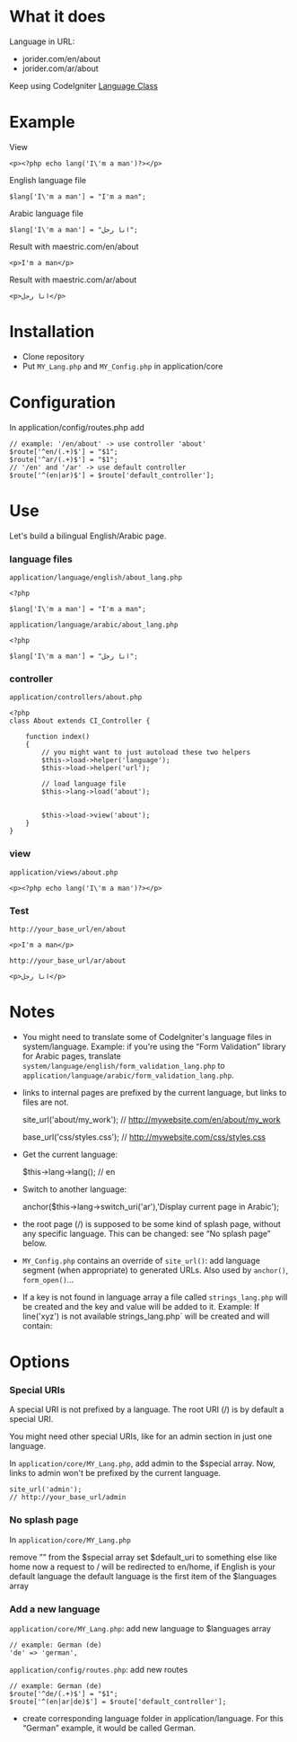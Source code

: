 # What it does

Language in URL:

- jorider.com/en/about
- jorider.com/ar/about

Keep using CodeIgniter [Language Class](https://codeigniter.com/user_guide/libraries/language.html)

# Example

View

    <p><?php echo lang('I\'m a man')?></p>
English language file

    $lang['I\'m a man'] = "I'm a man";
Arabic language file

    $lang['I\'m a man'] = "انا رجل";
Result with maestric.com/en/about

    <p>I'm a man</p>
Result with maestric.com/ar/about

    <p>انا رجل</p>

# Installation

- Clone repository
- Put `MY_Lang.php` and `MY_Config.php` in application/core

# Configuration
In application/config/routes.php add

    // example: '/en/about' -> use controller 'about'
    $route['^en/(.+)$'] = "$1";
    $route['^ar/(.+)$'] = "$1";
    // '/en' and '/ar' -> use default controller
    $route['^(en|ar)$'] = $route['default_controller'];

# Use
Let's build a bilingual English/Arabic page.

### language files

`application/language/english/about_lang.php`

    <?php
 
    $lang['I\'m a man'] = "I'm a man";
 
`application/language/arabic/about_lang.php`

    <?php
 
    $lang['I\'m a man'] = "انا رجل";

### controller

`application/controllers/about.php`

    <?php
    class About extends CI_Controller {
     
    	function index()
    	{
    		// you might want to just autoload these two helpers
    		$this->load->helper('language');
    		$this->load->helper('url');
     
    		// load language file
    		$this->lang->load('about');
     
     
    		$this->load->view('about');
    	}
    }

### view

`application/views/about.php`

    <p><?php echo lang('I\'m a man')?></p>
 
### Test

`http://your_base_url/en/about`

    <p>I'm a man</p>
 
`http://your_base_url/ar/about`

    <p>انا رجل</p>
 
# Notes
- You might need to translate some of CodeIgniter's language files in system/language. Example: if you're using the “Form Validation” library for Arabic pages, translate `system/language/english/form_validation_lang.php` to `application/language/arabic/form_validation_lang.php`.

- links to internal pages are prefixed by the current language, but links to files are not.

    site_url('about/my_work');
    // http://mywebsite.com/en/about/my_work
 
 
    base_url('css/styles.css');
    // http://mywebsite.com/css/styles.css

- Get the current language:

    $this->lang->lang();
    // en

- Switch to another language:

    anchor($this->lang->switch_uri('ar'),'Display current page in Arabic');

- the root page (/) is supposed to be some kind of splash page, without any specific language. This can be changed: see “No splash page” below.

- `MY_Config.php` contains an override of `site_url()`: add language segment (when appropriate) to generated URLs. Also used by `anchor()`, `form_open()`...

- If a key is not found in language array a file called `strings_lang.php` will be created and the key and value will be added to it. Example:
If line('xyz') is not available strings_lang.php` will be created and will contain:

    <?php
    
    defined('BASEPATH') OR exit('No direct script access allowed');
    
    $lang['xyz'] = "xyz";



# Options 
### Special URIs

A special URI is not prefixed by a language. The root URI (/) is by default a special URI.

You might need other special URIs, like for an admin section in just one language.

In `application/core/MY_Lang.php`, add admin to the $special array. Now, links to admin won't be prefixed by the current language.

    site_url('admin');
    // http://your_base_url/admin

### No splash page

In `application/core/MY_Lang.php`

remove ”” from the $special array
set $default_uri to something else like home
now a request to / will be redirected to en/home, if English is your default language
the default language is the first item of the $languages array

### Add a new language

`application/core/MY_Lang.php`: add new language to $languages array

    // example: German (de)
    'de' => 'german',

`application/config/routes.php`: add new routes

    // example: German (de)
    $route['^de/(.+)$'] = "$1"; 
    $route['^(en|ar|de)$'] = $route['default_controller'];

- create corresponding language folder in application/language. For this “German” example, it would be called German.